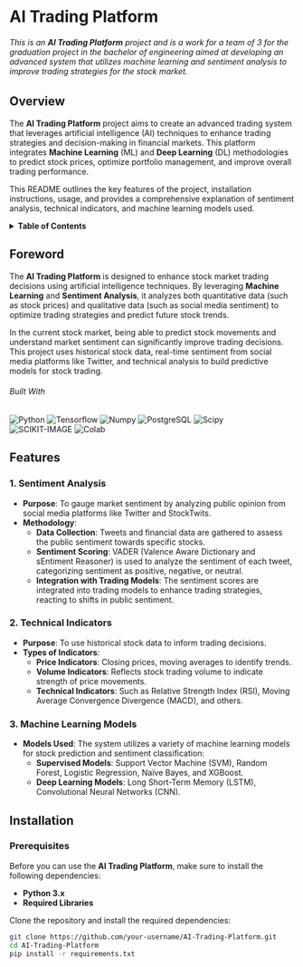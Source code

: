 <!-- Much thanks to https://github.com/othneildrew/Best-README-Template for the template -->
<!-- And to https://github.com/alexandresanlim/Badges4-README.md-Profile for the badges -->

# AI Trading Platform

###### This is an **AI Trading Platform** project and is a work for a team of 3 for the graduation project in the bachelor of engineering aimed at developing an advanced system that utilizes machine learning and sentiment analysis to improve trading strategies for the stock market.

## Overview

The **AI Trading Platform** project aims to create an advanced trading system that leverages artificial intelligence (AI) techniques to enhance trading strategies and decision-making in financial markets. This platform integrates **Machine Learning** (ML) and **Deep Learning** (DL) methodologies to predict stock prices, optimize portfolio management, and improve overall trading performance.

This README outlines the key features of the project, installation instructions, usage, and provides a comprehensive explanation of sentiment analysis, technical indicators, and machine learning models used.

<details>
  <summary><b>Table of Contents</b></summary>
	<ol>
		<li><a href="#foreword">Foreword</a></li>
		<li><a href="#features">Features</a></li>
		<li><a href="#installation">Installation</a></li>
	</ol>
</details>

## Foreword

The **AI Trading Platform** is designed to enhance stock market trading decisions using artificial intelligence techniques. By leveraging **Machine Learning** and **Sentiment Analysis**, it analyzes both quantitative data (such as stock prices) and qualitative data (such as social media sentiment) to optimize trading strategies and predict future stock trends.

In the current stock market, being able to predict stock movements and understand market sentiment can significantly improve trading decisions. This project uses historical stock data, real-time sentiment from social media platforms like Twitter, and technical analysis to build predictive models for stock trading.

###### Built With

![Python](https://img.shields.io/badge/Python-FFD43B?style=for-the-badge&logo=python&logoColor=blue) ![Tensorflow](https://img.shields.io/badge/TensorFlow-FF6F00?style=for-the-badge&logo=tensorflow&logoColor=white) ![Numpy](https://img.shields.io/badge/Numpy-777BB4?style=for-the-badge&logo=numpy&logoColor=white) ![PostgreSQL](https://img.shields.io/badge/PostgreSQL-316192?style=for-the-badge&logo=postgresql&logoColor=white) ![Scipy](https://img.shields.io/badge/scipy-FF6633?style=for-the-badge&logo=spicy&logoColor=white)  
![SCIKIT-IMAGE](https://img.shields.io/badge/scikit--image-5b80b1?style=for-the-badge&logo=python&logoColor=white) ![Colab](https://img.shields.io/badge/Colab-F9AB00?style=for-the-badge&logo=googlecolab&color=525252)

## Features

### 1. **Sentiment Analysis**

- **Purpose**: To gauge market sentiment by analyzing public opinion from social media platforms like Twitter and StockTwits.
- **Methodology**:
  - **Data Collection**: Tweets and financial data are gathered to assess the public sentiment towards specific stocks.
  - **Sentiment Scoring**: VADER (Valence Aware Dictionary and sEntiment Reasoner) is used to analyze the sentiment of each tweet, categorizing sentiment as positive, negative, or neutral.
  - **Integration with Trading Models**: The sentiment scores are integrated into trading models to enhance trading strategies, reacting to shifts in public sentiment.

### 2. **Technical Indicators**

- **Purpose**: To use historical stock data to inform trading decisions.
- **Types of Indicators**:
  - **Price Indicators**: Closing prices, moving averages to identify trends.
  - **Volume Indicators**: Reflects stock trading volume to indicate strength of price movements.
  - **Technical Indicators**: Such as Relative Strength Index (RSI), Moving Average Convergence Divergence (MACD), and others.

### 3. **Machine Learning Models**

- **Models Used**: The system utilizes a variety of machine learning models for stock prediction and sentiment classification:
  - **Supervised Models**: Support Vector Machine (SVM), Random Forest, Logistic Regression, Naïve Bayes, and XGBoost.
  - **Deep Learning Models**: Long Short-Term Memory (LSTM), Convolutional Neural Networks (CNN).

## Installation

### Prerequisites

Before you can use the **AI Trading Platform**, make sure to install the following dependencies:

- **Python 3.x**
- **Required Libraries**

Clone the repository and install the required dependencies:

```bash
git clone https://github.com/your-username/AI-Trading-Platform.git
cd AI-Trading-Platform
pip install -r requirements.txt
```
